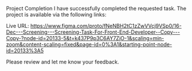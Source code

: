 Project Completion
I have successfully completed the requested task.
The project is available via the following links:

Live URL: https://www.figma.com/proto/fNeNBH2tC1zZwVVcj9VSp0/16-Dec---Screening---Screening-Task-For-Front-End-Developer--Copy---Copy-?node-id=20133-5&t=k437P9p3C6AY7ZjO-1&scaling=min-zoom&content-scaling=fixed&page-id=0%3A1&starting-point-node-id=20133%3A5


Please review and let me know your feedback.
